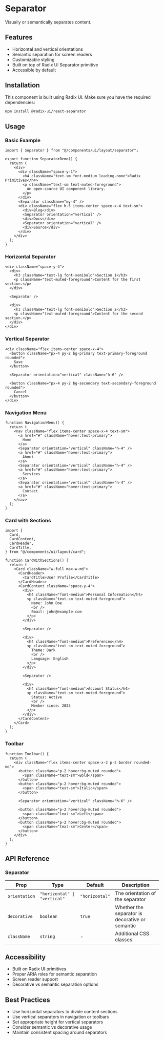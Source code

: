 # Separator

Visually or semantically separates content.

## Features

- Horizontal and vertical orientations
- Semantic separation for screen readers
- Customizable styling
- Built on top of Radix UI Separator primitive
- Accessible by default

## Installation

This component is built using Radix UI. Make sure you have the required dependencies:

```bash
npm install @radix-ui/react-separator
```

## Usage

### Basic Example

```tsx
import { Separator } from "@/components/ui/layout/separator";

export function SeparatorDemo() {
  return (
    <div>
      <div className="space-y-1">
        <h4 className="text-sm font-medium leading-none">Radix Primitives</h4>
        <p className="text-sm text-muted-foreground">
          An open-source UI component library.
        </p>
      </div>
      <Separator className="my-4" />
      <div className="flex h-5 items-center space-x-4 text-sm">
        <div>Blog</div>
        <Separator orientation="vertical" />
        <div>Docs</div>
        <Separator orientation="vertical" />
        <div>Source</div>
      </div>
    </div>
  );
}
```

### Horizontal Separator

```tsx
<div className="space-y-4">
  <div>
    <h3 className="text-lg font-semibold">Section 1</h3>
    <p className="text-muted-foreground">Content for the first section.</p>
  </div>

  <Separator />

  <div>
    <h3 className="text-lg font-semibold">Section 2</h3>
    <p className="text-muted-foreground">Content for the second section.</p>
  </div>
</div>
```

### Vertical Separator

```tsx
<div className="flex items-center space-x-4">
  <button className="px-4 py-2 bg-primary text-primary-foreground rounded">
    Save
  </button>

  <Separator orientation="vertical" className="h-6" />

  <button className="px-4 py-2 bg-secondary text-secondary-foreground rounded">
    Cancel
  </button>
</div>
```

### Navigation Menu

```tsx
function NavigationMenu() {
  return (
    <nav className="flex items-center space-x-4 text-sm">
      <a href="#" className="hover:text-primary">
        Home
      </a>
      <Separator orientation="vertical" className="h-4" />
      <a href="#" className="hover:text-primary">
        About
      </a>
      <Separator orientation="vertical" className="h-4" />
      <a href="#" className="hover:text-primary">
        Services
      </a>
      <Separator orientation="vertical" className="h-4" />
      <a href="#" className="hover:text-primary">
        Contact
      </a>
    </nav>
  );
}
```

### Card with Sections

```tsx
import {
  Card,
  CardContent,
  CardHeader,
  CardTitle,
} from "@/components/ui/layout/card";

function CardWithSections() {
  return (
    <Card className="w-full max-w-md">
      <CardHeader>
        <CardTitle>User Profile</CardTitle>
      </CardHeader>
      <CardContent className="space-y-4">
        <div>
          <h4 className="font-medium">Personal Information</h4>
          <p className="text-sm text-muted-foreground">
            Name: John Doe
            <br />
            Email: john@example.com
          </p>
        </div>

        <Separator />

        <div>
          <h4 className="font-medium">Preferences</h4>
          <p className="text-sm text-muted-foreground">
            Theme: Dark
            <br />
            Language: English
          </p>
        </div>

        <Separator />

        <div>
          <h4 className="font-medium">Account Status</h4>
          <p className="text-sm text-muted-foreground">
            Status: Active
            <br />
            Member since: 2023
          </p>
        </div>
      </CardContent>
    </Card>
  );
}
```

### Toolbar

```tsx
function Toolbar() {
  return (
    <div className="flex items-center space-x-2 p-2 border rounded-md">
      <button className="p-2 hover:bg-muted rounded">
        <span className="text-sm">Bold</span>
      </button>
      <button className="p-2 hover:bg-muted rounded">
        <span className="text-sm">Italic</span>
      </button>

      <Separator orientation="vertical" className="h-6" />

      <button className="p-2 hover:bg-muted rounded">
        <span className="text-sm">Left</span>
      </button>
      <button className="p-2 hover:bg-muted rounded">
        <span className="text-sm">Center</span>
      </button>
    </div>
  );
}
```

## API Reference

### Separator

| Prop          | Type                         | Default        | Description                                     |
| ------------- | ---------------------------- | -------------- | ----------------------------------------------- |
| `orientation` | `"horizontal" \| "vertical"` | `"horizontal"` | The orientation of the separator                |
| `decorative`  | `boolean`                    | `true`         | Whether the separator is decorative or semantic |
| `className`   | `string`                     | -              | Additional CSS classes                          |

## Accessibility

- Built on Radix UI primitives
- Proper ARIA roles for semantic separation
- Screen reader support
- Decorative vs semantic separation options

## Best Practices

- Use horizontal separators to divide content sections
- Use vertical separators in navigation or toolbars
- Set appropriate height for vertical separators
- Consider semantic vs decorative usage
- Maintain consistent spacing around separators
